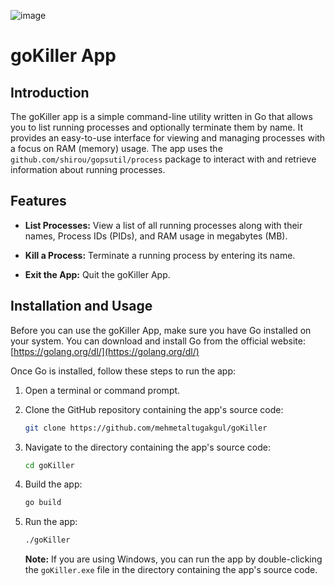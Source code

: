 ![image](https://github.com/mehmetaltugakgul/goKiller/assets/10194009/0517c81f-9d8b-4f95-acdf-b9edef6ed9ee)


# goKiller App

## Introduction

The goKiller app is a simple command-line utility written in Go that allows you to list running processes and optionally terminate them by name. It provides an easy-to-use interface for viewing and managing processes with a focus on RAM (memory) usage. The app uses the `github.com/shirou/gopsutil/process` package to interact with and retrieve information about running processes.

## Features

- **List Processes:** View a list of all running processes along with their names, Process IDs (PIDs), and RAM usage in megabytes (MB).

- **Kill a Process:** Terminate a running process by entering its name.

- **Exit the App:** Quit the goKiller App.

## Installation and Usage

Before you can use the goKiller App, make sure you have Go installed on your system. You can download and install Go from the official website: [https://golang.org/dl/](https://golang.org/dl/)

Once Go is installed, follow these steps to run the app:

1. Open a terminal or command prompt.

2. Clone the GitHub repository containing the app's source code:

   ```bash
   git clone https://github.com/mehmetaltugakgul/goKiller

3. Navigate to the directory containing the app's source code:

   ```bash
   cd goKiller
   ```

4. Build the app:

   ```bash
   go build
   ```
   
5. Run the app:

   ```bash
   ./goKiller
   ```

   **Note:** If you are using Windows, you can run the app by double-clicking the `goKiller.exe` file in the directory containing the app's source code.


 
